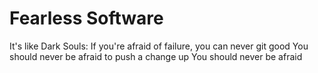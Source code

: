 # Fearless Software

It's like Dark Souls: If you're afraid of failure, you can never git good
You should never be afraid to push a change up
You should never be afraid 
